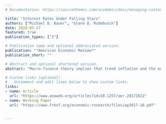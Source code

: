 ```yaml
---
# Documentation: https://sourcethemes.com/academic/docs/managing-content/

title: "Interest Rates Under Falling Stars"
authors: ["Michael D. Bauer", "Glenn D. Rudebusch"]
date: 2020-05-27
featured: true
publication_types: ["2"]

# Publication name and optional abbreviated version.
publication: "*American Economic Review*"
publication_short: ""

# Abstract and optional shortened version.
abstract: "Macro-finance theory implies that trend inflation and the equilibrium real interest rate are fundamental determinants of the yield curve. However, empirical models of the term structure of interest rates generally assume that these fundamentals are constant. We show that accounting for time variation in these underlying long-run trends is crucial for understanding the dynamics of Treasury yields and predicting excess bond returns. We introduce a new arbitrage-free model that captures the key role that long-run trends play for interest rates. The model also provides new, more plausible estimates of the term premium and accurate out-of-sample yield forecasts."

# Custom links (optional).
#   Uncomment and edit lines below to show custom links.
links:
- name: Article
  url: "https://www.aeaweb.org/articles?id=10.1257/aer.20171822"
- name: Working Paper
  url: "https://www.frbsf.org/economic-research/files/wp2017-16.pdf"


---
```

